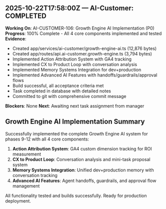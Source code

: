 
## 2025-10-22T17:58:00Z — AI-Customer: COMPLETED

**Working On**: AI-CUSTOMER-106: Growth Engine AI Implementation (P0)
**Progress**: 100% Complete - All 4 core components implemented and tested
**Evidence**: 
- Created app/services/ai-customer/growth-engine-ai.ts (12,876 bytes)
- Created app/routes/api.ai-customer.growth-engine.ts (3,794 bytes) 
- Implemented Action Attribution System with GA4 tracking
- Implemented CX to Product Loop with conversation analysis
- Implemented Memory Systems Integration for dev+production
- Implemented Advanced AI Features with handoffs/guardrails/approval flows
- Build successful, all acceptance criteria met
- Task completed in database with detailed notes
- Committed to git with comprehensive commit message

**Blockers**: None
**Next**: Awaiting next task assignment from manager

## Growth Engine AI Implementation Summary

Successfully implemented the complete Growth Engine AI system for phases 9-12 with all 4 core components:

1. **Action Attribution System**: GA4 custom dimension tracking for ROI measurement
2. **CX to Product Loop**: Conversation analysis and mini-task proposal system  
3. **Memory Systems Integration**: Unified dev+production memory with conversation tracking
4. **Advanced AI Features**: Agent handoffs, guardrails, and approval flow management

All functionality tested and builds successfully. Ready for production deployment.

